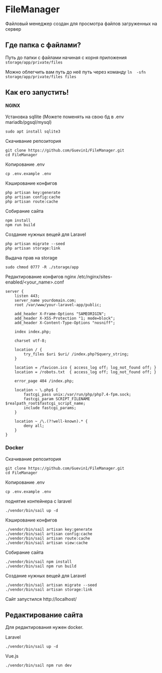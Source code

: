 # FileManager
Файловый менеджер создан для просмотра файлов загруженных на сервер
## Где папка с файлами?
Путь до папки с файлами начиная с корня приложения
`storage/app/private/files`

Можно облегчить вам путь до неё путь через команду `ln  -sfn storage/app/private/files files`

## Как его запустить!
#### NGINX
Установка sqllite (Можете поменять на свою бд в .env mariadb/pgsql/mysql)
```shell
sudo apt install sqlite3
```

Скачивание репозитория
```shell
git clone https://github.com/Guevin1/FileManager.git
cd FileManager
```
Копирование .env
```shell
cp .env.example .env
```

Кэширование конфигов
```shell
php artisan key:generate
php artisan config:cache
php artisan route:cache
```
Собирание сайта
```shell
npm install
npm run build
```
Создание нужных вещей для Laravel
```shell
php artisan migrate --seed
php artisan storage:link
```
Выдача прав на storage
```shell
sudo chmod 0777 -R ./storage/app
```
Редактирование конфигов nginx
/etc/nginx/sites-enabled/<your_name>.conf
```
server {
    listen 443;
    server_name yourdomain.com;
    root /var/www/your-laravel-app/public;

    add_header X-Frame-Options "SAMEORIGIN";
    add_header X-XSS-Protection "1; mode=block";
    add_header X-Content-Type-Options "nosniff";

    index index.php;

    charset utf-8;

    location / {
        try_files $uri $uri/ /index.php?$query_string;
    }

    location = /favicon.ico { access_log off; log_not_found off; }
    location = /robots.txt  { access_log off; log_not_found off; }

    error_page 404 /index.php;

    location ~ \.php$ {
        fastcgi_pass unix:/var/run/php/php7.4-fpm.sock;
        fastcgi_param SCRIPT_FILENAME $realpath_root$fastcgi_script_name;
        include fastcgi_params;
    }

    location ~ /\.(?!well-known).* {
        deny all;
    }
}
```
### Docker
Скачивание репозитория

```shell
git clone https://github.com/Guevin1/FileManager.git
cd FileManager
```
Копирование .env
```shell
cp .env.example .env
```

поднятие контейнера с laravel
```shell
./vendor/bin/sail up -d
```
Кэширование конфигов
```shell
./vendor/bin/sail artisan key:generate
./vendor/bin/sail artisan config:cache
./vendor/bin/sail artisan route:cache
./vendor/bin/sail artisan view:cache
```
Собирание сайта
```shell
./vendor/bin/sail npm install
./vendor/bin/sail npm run build
```
Создание нужных вещей для Laravel
```shell
./vendor/bin/sail artisan migrate --seed
./vendor/bin/sail artisan storage:link
```
Сайт запустился http://localhost/
## Редактирование сайта
Для редактирования нужен docker.

Laravel 
```shell
./vendor/bin/sail up -d
```

Vue.js
```shell
./vendor/bin/sail npm run dev
```

